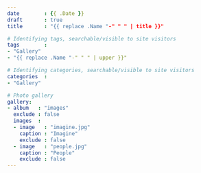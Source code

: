 ```yaml
---
date        : {{ .Date }}
draft       : true
title       : "{{ replace .Name "-" " " | title }}"

# Identifying tags, searchable/visible to site visitors
tags        :
- "Gallery"
- "{{ replace .Name "-" " " | upper }}"

# Identifying categories, searchable/visible to site visitors
categories  :
- "Gallery"

# Photo gallery
gallery:
- album   : "images"
  exclude : false
  images  :
  - image   : "imagine.jpg"
    caption : "Imagine"
    exclude : false
  - image   : "people.jpg"
    caption : "People"
    exclude : false
---
```


